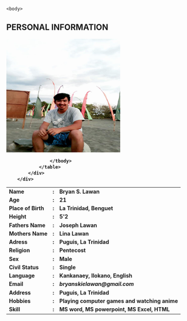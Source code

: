 <!DOCTYPE html>
<html lang="en">
<head>
    
    <body> 
    
    
<!-- Main -->
<div class="main">
<h2>PERSONAL INFORMATION</h2><strong>
<div class="card">
<div class="card-body">
<i class="fa fa-pen fa-xs edit"></i>
<table>
<tbody>
<img src="myImage.jpg" ALIGN="middle" width="300px" height="300px"/>
<tr>
<td>Name</td>
<td>:</td>
<td>Bryan S. Lawan</td>
</tr>
<tr> 
<td>Age</td>
<td>:</td>
<td>21</td>
</tr>
<tr>
<td>Place of Birth</td>
<td>:</td>
<td>La Trinidad, Benguet</td>
<tr> 
<td>Height</td>
<td>:</td>
<td>5'2</td>
</tr>
<tr> 
<td>Fathers Name</td>
<td>:</td>
<td>Joseph Lawan</td>
</tr>
<tr> 
<td>Mothers Name</td>
<td>:</td>
<td> Lina Lawan</td>
</tr>
<tr> 
<td>Adress</td>
<td>:</td>
<td>Puguis, La Trinidad</td>
</tr>
<tr> 
<td>Religion</td>
<td>:</td>
<td>Pentecost</td>
</tr>
<tr> 
<td>Sex</td>
<td>:</td>
<td>Male</td>
</tr>
<tr> 
<td>Civil Status</td>
<td>:</td>
<td>Single</td>
</tr>
<tr> 
<td>Language</td>
<td>:</td>
<td>Kankanaey, Ilokano, English</td>
</tr>
<tr>
<td>Email</td>
<td>:</td>
<td><i>bryanskielawan@gmail.com</td></i>
</tr>
<tr>
<td>Address</td>
<td>:</td>
<td>Puguis, La  Trinidad</td>
</tr>
<tr>
<td>Hobbies</td>
<td>:</td>
<td>Playing computer games and watching anime </td>
</tr>
<tr>
<td>Skill</td>
<td>:</td>
<td>MS word, MS powerpoint, MS Excel, HTML</td>
</tr>

                    </tbody>
                </table>
            </div>
        </div>

